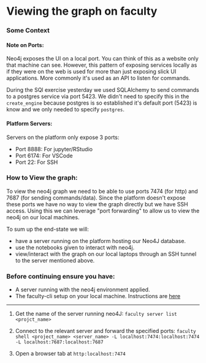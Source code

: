 # Viewing the graph on faculty

### Some Context
#### Note on Ports:
Neo4j exposes the UI on a local port. You can think of this as a website only that machine can see. However, this pattern of exposing services locally as if they were on the web is used for more than just exposing slick UI applications. More commonly it's used as an API to listen for commands. 

During the SQl exercise yesterday we used SQLAlchemy to send commands to a postgres service via port 5423. We didn't need to specify this in the `create_engine` because postgres is so established it's default port (5423) is know and we only needed to specify `postgres`.

#### Platform Servers:
Servers on the platform only expose 3 ports:
- Port 8888: For jupyter/RStudio
- Port 6174: For VSCode
- Port 22: For SSH

### How to View the graph:
To view the neo4j graph we need to be able to use ports 7474 (for http) and 7687 (for sending commands/data). Since the platform doesn't expose these ports we have no way to view the graph directly but we have SSH access. Using this we can leverage "port forwarding" to allow us to view the neo4j on our local machines.

To sum up the end-state we will: 
- have a server running on the platform hosting our Neo4J database. 
- use the notebooks given to interact with neo4j.
- view/interact with the graph on our local laptops through an SSH tunnel to the server mentioned above. 


### Before continuing ensure you have:
- A server running with the neo4j environment applied. 
- The faculty-cli setup on your local machine. Instructions are [here](https://docs.faculty.ai/user-guide/command_line_interface.html?highlight=credentials)

---

1. Get the name of the server running neo4J:
`faculty server list <projct_name>`

1. Connect to the relevant server and forward the specified ports: 
`faculty shell <project_name> <server_name> -L localhost:7474:localhost:7474 -L localhost:7687:localhost:7687`

1. Open a browser tab at `http:localhost:7474`
